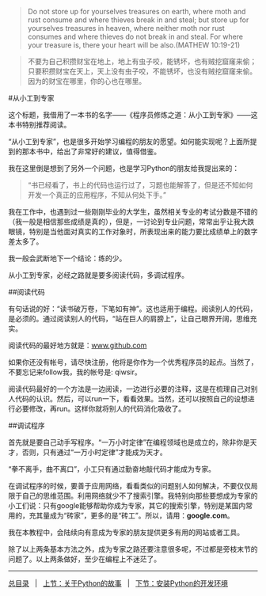 >Do not store up for yourselves treasures on earth, where moth and rust consume and where thieves break in and steal; but store up for yourselves treasures in heaven, where neither moth nor rust consumes and where thieves do not break in and steal. For where your treasure is, there your heart will be also.(MATHEW 10:19-21)

>不要为自己积攒财宝在地上，地上有虫子咬，能锈坏，也有贼挖窟窿来偷；只要积攒财宝在天上，天上没有虫子咬，不能锈坏，也没有贼挖窟窿来偷。因为的财宝在哪里，你的心也在哪里。

#从小工到专家

这个标题，我借用了一本书的名字——《程序员修炼之道：从小工到专家》——这本书特别推荐阅读。

“从小工到专家”，也是很多开始学习编程的朋友的愿望。如何能实现呢？上面所提到的那本书中，给出了非常好的建议，值得借鉴。

我在这里倒是想到了另外一个问题，也是学习Python的朋友给我提出来的：

>“书已经看了，书上的代码也运行过了，习题也能解答了，但是还不知如何开发一个真正的应用程序，不知从何处下手。”

我在工作中，也遇到过一些刚刚毕业的大学生，虽然相关专业的考试分数是不错的（我一般是相信那些成绩是真的），但是，一讨论到专业问题，常常出乎让我大跌眼镜，特别是当他面对真实的工作对象时，所表现出来的能力要比成绩单上的数字差太多了。

我一般会武断地下一个结论：练的少。

从小工到专家，必经之路就是要多阅读代码，多调试程序。

##阅读代码

有句话说的好：“读书破万卷，下笔如有神”。这也适用于编程。阅读别人的代码，是必须的。通过阅读别人的代码，“站在巨人的肩膀上”，让自己眼界开阔，思维充实。

阅读代码的最好地方就是：www.github.com

如果你还没有帐号，请尽快注册，他将是你作为一个优秀程序员的起点。当然了，不要忘记来follow我，我的帐号是: qiwsir。

阅读代码最好的一个方法是一边阅读，一边进行必要的注释，这是在梳理自己对别人代码的认识。然后，可以run一下，看看效果。当然，还可以按照自己的设想进行必要修改，再run。这样你就将别人的代码消化吸收了。

##调试程序

首先就是要自己动手写程序。“一万小时定律”在编程领域也是成立的，除非你是天才，否则，只有通过“一万小时定律”才能成为天才。

“拳不离手，曲不离口”，小工只有通过勤奋地敲代码才能成为专家。

在调试程序的时候，要善于应用网络，看看类似的问题别人如何解决，不要仅仅局限于自己的思维范围。利用网络就少不了搜索引擎。我特别向那些要想成为专家的小工们说：只有google能够帮助你成为专家，其它的搜索引擎，特别是某国内常用的，充其量成为“砖家”，更多的是“砖工”。所以，请用：**google.com**。

我在本教程中，会陆续向有意成为专家的朋友提供更多有用的网站或者工具。

除了以上两条基本方法之外，成为专家之路还要注意很多呢，不过都是旁枝末节的问题了。以上两条做好，至少在编程上不迷茫了。

---------

[总目录](./index.md)&nbsp;&nbsp;&nbsp;|&nbsp;&nbsp;&nbsp;[上节：关于Python的故事](./01.md)&nbsp;&nbsp;&nbsp;|&nbsp;&nbsp;&nbsp;[下节：安装Python的开发环境](./03.md)
